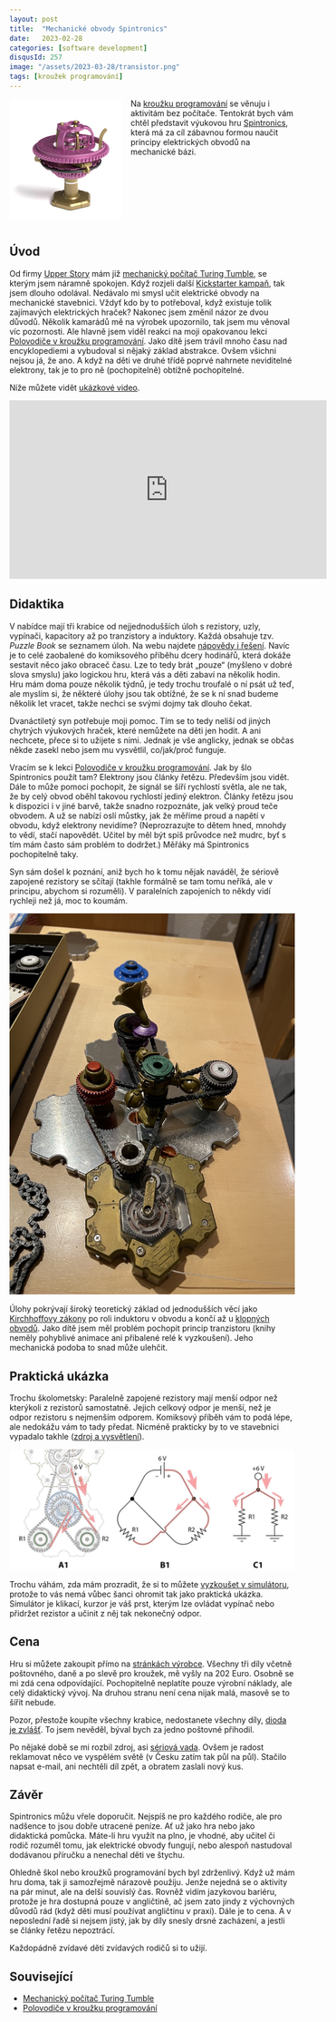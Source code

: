 ```yaml
---
layout: post
title:  "Mechanické obvody Spintronics"
date:   2023-02-28
categories: [software development]
disqusId: 257
image: "/assets/2023-03-28/transistor.png"
tags: [kroužek programování]
---
```


<div style="float: left; margin: 0 1em 1em 0; text-align: center;"><img src="/assets/2023-03-28/transistor.png" /></div>

Na [kroužku programování](/tag/krou%C5%BEek-programov%C3%A1n%C3%AD) se věnuju i aktivitám bez počítače.
Tentokrát bych vám chtěl představit výukovou hru [Spintronics](https://upperstory.com/spintronics/), která má za cíl zábavnou formou naučit principy elektrických obvodů na mechanické bázi.

<div style="clear:both"></div>
<!--more-->

## Úvod


Od firmy [Upper Story](https://upperstory.com) mám již [mechanický počítač Turing Tumble](/software%20development/2021/10/20/mechanicky-pocitac-turing-tumble.html),
se kterým jsem náramně spokojen.
Když rozjeli další [Kickstarter kampaň](https://www.kickstarter.com/projects/upperstory/spintronics-build-mechanical-circuits), tak jsem dlouho odolával.
Nedávalo mi smysl učit elektrické obvody na mechanické stavebnici.
Vždyť kdo by to potřeboval, když existuje tolik zajímavých elektrických hraček?
Nakonec jsem změnil názor ze dvou důvodů.
Několik kamarádů mě na výrobek upozornilo, tak jsem mu věnoval víc pozornosti.
Ale hlavně jsem viděl reakci na moji opakovanou lekci [Polovodiče v kroužku programování](/software%20development/2020/06/29/polovodice-v-krouzku-programovani.html).
Jako dítě jsem trávil mnoho času nad encyklopediemi a vybudoval si nějaký základ abstrakce.
Ovšem všichni nejsou já, že ano.
A když na děti ve druhé třídě poprvé nahrnete neviditelné elektrony, tak je to pro ně (pochopitelně) obtížně pochopitelné.

Níže můžete vidět [ukázkové video](https://www.youtube.com/watch?v=957kZIBKob8).

<iframe width="560" height="315" src="https://www.youtube.com/embed/957kZIBKob8" title="YouTube video player" frameborder="0" allow="accelerometer; autoplay; clipboard-write; encrypted-media; gyroscope; picture-in-picture; web-share" allowfullscreen></iframe>


## Didaktika

V nabídce mají tři krabice od nejjednodušších úloh s rezistory, uzly, vypínači, kapacitory až po tranzistory a induktory.
Každá obsahuje tzv. _Puzzle Book_ se seznamem úloh.
Na webu najdete [nápovědy i řešení](https://upperstory.com/spintronics/solutions/).
Navíc je to celé zaobalené do komiksového příběhu dcery hodinářů, která dokáže sestavit něco jako obraceč času. 
Lze to tedy brát „pouze“ (myšleno v dobré slova smyslu) jako logickou hru, která vás a děti zabaví na několik hodin.
Hru mám doma pouze několik týdnů, je tedy trochu troufalé o ní psát už teď, ale myslím si, že některé úlohy jsou tak obtížné,
že se k ní snad budeme několik let vracet, takže nechci se svými dojmy tak dlouho čekat.

Dvanáctiletý syn potřebuje moji pomoc.
Tím se to tedy neliší od jiných chytrých výukových hraček, které nemůžete na děti jen hodit.
A ani nechcete, přece si to užijete s nimi.
Jednak je vše anglicky, jednak se občas někde zasekl nebo jsem mu vysvětlil, co/jak/proč funguje.

Vracím se k lekci [Polovodiče v kroužku programování](/software%20development/2020/06/29/polovodice-v-krouzku-programovani.html).
Jak by šlo Spintronics použít tam?
Elektrony jsou články řetězu.
Především jsou vidět.
Dále to může pomoci pochopit, že signál se šíří rychlostí světla, ale ne tak, že by celý obvod oběhl takovou rychlostí jediný elektron.
Články řetězu jsou k dispozici i v jiné barvě, takže snadno rozpoznáte, jak velký proud teče obvodem.
A už se nabízí oslí můstky, jak že měříme proud a napětí v obvodu, když elektrony nevidíme? (Neprozrazujte to dětem hned, mnohdy to vědí, stačí 
napovědět. Učitel by měl být spíš průvodce než mudrc, byť s tím mám často sám problém to dodržet.)
Měřáky má Spintronics pochopitelně taky.

Syn sám došel k poznání, aniž bych ho k tomu nějak naváděl, že sériově zapojené rezistory se sčítají
(takhle formálně se tam tomu neříká, ale v principu, abychom si rozuměli). V paralelních zapojeních to někdy vidí rychleji než já, moc to koumám.

![](/assets/2023-03-28/spintronics.jpeg)

Úlohy pokrývají široký teoretický základ od jednodušších věcí jako [Kirchhoffovy zákony](https://cs.wikipedia.org/wiki/Kirchhoffovy_z%C3%A1kony) 
po roli induktoru v obvodu a končí až u [klopných obvodů](https://cs.wikipedia.org/wiki/Bistabiln%C3%AD_klopn%C3%BD_obvod).
Jako dítě jsem měl problém pochopit princip tranzistoru (knihy neměly pohyblivé animace ani přibalené relé k vyzkoušení).
Jeho mechanická podoba to snad může ulehčit. 


## Praktická ukázka

Trochu školometsky: Paralelně zapojené rezistory mají menší odpor než kterýkoli z rezistorů samostatně.
Jejich celkový odpor je menší, než je odpor rezistoru s nejmenším odporem.
Komiksový příběh vám to podá lépe, ale nedokážu vám to tady předat.
Nicméně prakticky by to ve stavebnici vypadalo takhle ([zdroj a vysvětlení](https://upperstory.com/spintronics/science/#circuitdiagrams)).

![](/assets/2023-03-28/parallel-science-circuit-a.jpg)

Trochu váhám, zda mám prozradit, že si to můžete [vyzkoušet v simulátoru](https://simulator.spintronics.com/?linkID=33),
protože to vás nemá vůbec šanci ohromit tak jako praktická ukázka.
Simulátor je klikací, kurzor je váš prst, kterým lze ovládat vypínač nebo přidržet rezistor a učinit z něj tak nekonečný odpor.


## Cena

Hru si můžete zakoupit přímo na [stránkách výrobce](https://store-eu.upperstory.com/collections/spintronics).
Všechny tři díly včetně poštovného, daně a po slevě pro kroužek, mě vyšly na 202 Euro.
Osobně se mi zdá cena odpovídající.
Pochopitelně neplatíte pouze výrobní náklady, ale celý didaktický vývoj.
Na druhou stranu není cena nijak malá, masově se to šířit nebude.

Pozor, přestože koupíte všechny krabice, nedostanete všechny díly, [dioda je zvlášť](https://store-eu.upperstory.com/collections/spintronic-parts/products/spintronic-diode).
To jsem nevěděl, býval bych za jedno poštovné přihodil.

Po nějaké době se mi rozbil zdroj, asi [sériová vada](https://community.spintronics.com/t/problem-with-the-battery-skipping/153).
Ovšem je radost reklamovat něco ve vyspělém světě (v Česku zatím tak půl na půl).
Stačilo napsat e-mail, ani nechtěli díl zpět, a obratem zaslali nový kus.


## Závěr

Spintronics můžu vřele doporučit.
Nejspíš ne pro každého rodiče, ale pro nadšence to jsou dobře utracené peníze.
Ať už jako hra nebo jako didaktická pomůcka.
Máte-li hru využít na plno, je vhodné, aby učitel či rodič rozuměl tomu, jak elektrické obvody fungují,
nebo alespoň nastudoval dodávanou příručku a nenechal děti ve štychu.

Ohledně škol nebo kroužků programování bych byl zdrženlivý.
Když už mám hru doma, tak ji samozřejmě nárazově použiju.
Jenže nejedná se o aktivity na pár minut, ale na delší souvislý čas.
Rovněž vidím jazykovou bariéru, protože je hra dostupná pouze v angličtině, ač jsem zato jindy z výchovných důvodů rád (když děti musí používat angličtinu v praxi).
Dále je to cena.
A v neposlední řadě si nejsem jistý, jak by díly snesly drsné zacházení, a jestli se články řetězu nepoztrácí.

Každopádně zvídavé děti zvídavých rodičů si to užijí.


## Související

- [Mechanický počítač Turing Tumble](/software%20development/2021/10/20/mechanicky-pocitac-turing-tumble.html)
- [Polovodiče v kroužku programování](/software%20development/2020/06/29/polovodice-v-krouzku-programovani.html)
